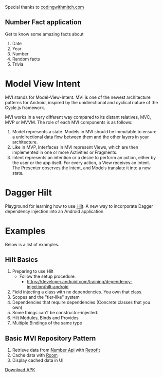 
Special thanks to  [codingwithmitch.com](https://codingwithmitch.com/)

## Number Fact application
Get to know some amazing facts about

1. Date
2. Year
3. Number
4. Random facts
5. Trivia

# Model View Intent
MVI stands for Model-View-Intent. MVI is one of the newest architecture patterns for Android, inspired by the unidirectional and cyclical nature of the Cycle.js framework.

MVI works in a very different way compared to its distant relatives, MVC, MVP or MVVM. The role of each MVI components is as follows:

1. Model represents a state. Models in MVI should be immutable to ensure a unidirectional data flow between them and the other layers in your architecture.
2. Like in MVP, Interfaces in MVI represent Views, which are then implemented in one or more Activities or Fragments.
3. Intent represents an intention or a desire to perform an action, either by the user or the app itself. For every action, a View receives an Intent. The Presenter observes the Intent, and Models translate it into a new state.


# Dagger Hilt
Playground for learning how to use [Hilt](https://dagger.dev/hilt/). A new way to incorporate Dagger dependency injection into an Android application.

# Examples
Below is a list of examples.

## Hilt Basics

1. Preparing to use Hilt
	- Follow the setup procedure:
		- https://developer.android.com/training/dependency-injection/hilt-android
2. Field injecting a class with no dependencies. You own that class.
3. Scopes and the "tier-like" system
4. Dependencies that require dependencies (Concrete classes that you own)
5. Some things can't be constructor-injected.
6. Hilt Modules, Binds and Provides
7. Multiple Bindings of the same type

## Basic MVI Repository Pattern

1. Retrieve data from [Number Api](https://rapidapi.com/divad12/api/numbers-1?endpoint=53aa3b65e4b059614033fa2c) with [Retrofit](https://square.github.io/retrofit/)
2. Cache data with [Room](https://developer.android.com/topic/libraries/architecture/room)
3. Display cached data in UI

[Download APK](https://github.com/Tanmeet03/ModelViewIntent/blob/main/apk/app-debug.apk)



